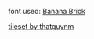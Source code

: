 font used: [Banana Brick](http://www.fonts2u.com/banana-brick.font)

[tileset by thatguynm](http://opengameart.org/content/top-down-tileset-0)
